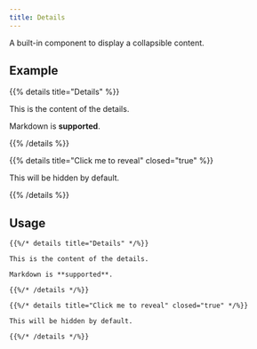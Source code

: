 ```yaml
---
title: Details
---
```


A built-in component to display a collapsible content.

<!--more-->

## Example

{{% details title="Details" %}}

This is the content of the details.

Markdown is **supported**.

{{% /details %}}

{{% details title="Click me to reveal" closed="true" %}}

This will be hidden by default.

{{% /details %}}

## Usage

````
{{%/* details title="Details" */%}}

This is the content of the details.

Markdown is **supported**.

{{%/* /details */%}}
````

````
{{%/* details title="Click me to reveal" closed="true" */%}}

This will be hidden by default.

{{%/* /details */%}}
````
